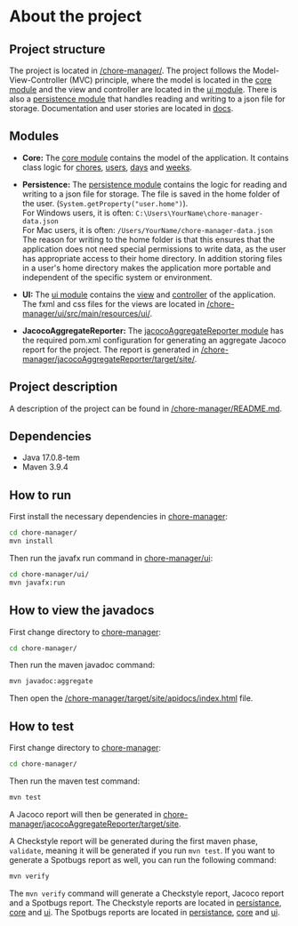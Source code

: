 # About the project
## Project structure
The project is located in [/chore-manager/](/chore-manager/). The project follows the Model-View-Controller (MVC) principle, where the model is located in the [core module](/chore-manager/core/) and the view and controller are located in the [ui module](/chore-manager/ui/). There is also a [persistence module](/chore-manager/persistence) that handles reading and writing to a json file for storage. Documentation and user stories are located in [docs](/docs/).

## Modules
- **Core:** The [core module](/chore-manager/core/) contains the model of the application. It contains class logic for [chores](/chore-manager/core/src/main/java/core/Data/Chore.java), [users](/chore-manager/core/src/main/java/core/Data/Person.java), [days](/chore-manager/core/src/main/java/core/Data/Day.java) and [weeks](/chore-manager/core/src/main/java/core/Data/Week.java).

- **Persistence:** The [persistence module](/chore-manager/persistence/) contains the logic for reading and writing to a json file for storage. The file is saved in the home folder of the user. (`System.getProperty("user.home")`). \
For Windows users, it is often: `C:\Users\YourName\chore-manager-data.json`\
For Mac users, it is often:
`/Users/YourName/chore-manager-data.json` \
The reason for writing to the home folder is that this ensures that the application does not need special permissions to write data, as the user has appropriate access to their home directory. In addition storing files in a user's home directory makes the application more portable and independent of the specific system or environment.

- **UI:** The [ui module](/chore-manager/ui/) contains the [view](/chore-manager/ui/src/main/java/ui/ViewClasses/) and [controller](/chore-manager/ui/src/main/java/ui/AppController.java) of the application. The fxml and css files for the views are located in [/chore-manager/ui/src/main/resources/ui/](/chore-manager/ui/src/main/resources/ui/).

- **JacocoAggregateReporter:** The [jacocoAggregateReporter module](/chore-manager/jacocoAggregateReporter/) has the required pom.xml configuration for generating an aggregate Jacoco report for the project. The report is generated in [/chore-manager/jacocoAggregateReporter/target/site/](/chore-manager/jacocoAggregateReporter/target/site/).

## Project description
A description of the project can be found in [/chore-manager/README.md](/chore-manager/README.md).

## Dependencies
- Java 17.0.8-tem
- Maven 3.9.4

## How to run
First install the necessary dependencies in [chore-manager](/chore-manager/):

```bash
cd chore-manager/
mvn install 
```

Then run the javafx run command in [chore-manager/ui](/chore-manager/ui/):

```bash
cd chore-manager/ui/
mvn javafx:run
```

## How to view the javadocs
First change directory to [chore-manager](/chore-manager/):

```bash
cd chore-manager/
```

Then run the maven javadoc command:

```bash
mvn javadoc:aggregate
```

Then open the [/chore-manager/target/site/apidocs/index.html](/chore-manager/target/site/apidocs/index.html) file.


## How to test
First change directory to [chore-manager](/chore-manager/):

```bash
cd chore-manager/
```

Then run the maven test command:

```bash
mvn test
```

A Jacoco report will then be generated in [chore-manager/jacocoAggregateReporter/target/site](/chore-manager/jacocoAggregateReporter/target/site/).

A Checkstyle report will be generated during the first maven phase, `validate`, meaning it will be generated if you run `mvn test`. If you want to generate a Spotbugs report as well, you can run the following command:

```bash
mvn verify
```

The `mvn verify` command will generate a Checkstyle report, Jacoco report and a Spotbugs report. The Checkstyle reports are located in [persistance](/chore-manager/persistance/target/checkstyle-result.xml), [core](/chore-manager/core/target/checkstyle-result.xml) and [ui](/chore-manager/ui/target/checkstyle-result.xml). The Spotbugs reports are located in [persistance](/chore-manager/persistance/target/spotbugs.html), [core](/chore-manager/core/target/spotbugs.html) and [ui](/chore-manager/ui/target/spotbugs.html).
